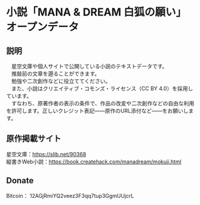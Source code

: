 # 小説「MANA & DREAM 白狐の願い」オープンデータ
## 説明
　星空文庫や個人サイトで公開している小説のテキストデータです。   
　推敲前の文章を遡ることができます。   
　勉強や二次創作などに役立ててください。   
　また、小説はクリエイティブ・コモンズ・ライセンス（CC BY 4.0）を採用しています。   
　すなわち、原著作者の表示の条件で、作品の改変や二次創作などの自由な利用を許可します。正しいクレジット表記——原作のURL添付など——をお願いします。   

## 原作掲載サイト
星空文庫：https://slib.net/90368   
縦書きWeb小説：https://book.createhack.com/manadream/mokuji.html

## Donate
Bitcoin： 12AGjRmiYQ2veez3F3qq7tup3GgmUUjcrL